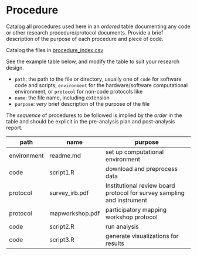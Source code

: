 # Procedure
Catalog all procedures used here in an *ordered* table documenting any code or other research procedure/protocol documents. Provide a brief description of the purpose of each procedure and piece of code.

Catalog the files in [procedure_index.csv](procedure_index.csv)

See the example table below, and modify the table to suit your research design.

- `path`: the path to the file or directory, usually one of `code` for software code and scripts, `environment` for the hardware/software computational environment, or `protocol` for non-code protocols like
- `name`: the file name, including extension
- `purpose`: *very* brief description of the purpose of the file

The *sequence* of procedures to be followed is implied by the *order* in the table and should be explicit in the pre-analysis plan and post-analysis report.

path | name | purpose |
-- | -- | -- |
environment | readme.md | set up computational environment |
code | script1.R | download and preprocess data |
protocol | survey_irb.pdf | Institutional review board protocol for survey sampling and instrument |
protocol | mapworkshop.pdf | participatory mapping workshop protocol |
code | script2.R | run analysis |
code | script3.R | generate visualizations for results |
